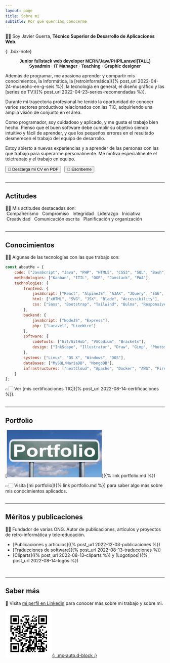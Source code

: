 ```yaml
---
layout: page
title: Sobre mi
subtitle: Por qué querrías conocerme
---
```


👋🏻 Soy Javier Guerra, **Técnico Superior de Desarrollo de Aplicaciones Web**.

{: .box-note}
<center style="font-family:Arial, Helvetica, sans-serif;"><strong>Junior fullstack web developer MERN/Java/PHP/Laravel(TALL)<br />
Sysadmin · IT Manager · Teaching · Graphic designer</strong></center>

Además de programar, me apasiona aprender y compartir mis conocimientos, la Informática, la [retroinformática]({% post_url 2022-04-24-museohc-en-g-seis %}), la tecnología en general, el diseño gráfico y las [series de TV]({% post_url 2022-04-23-series-recomendadas %}).

Durante mi trayectoria profesional he tenido la oportunidad de conocer varios sectores productivos relacionados con las TIC, adquiriendo una amplia visión de conjunto en el área.

Como programador, soy cuidadoso y aplicado, y me gusta el trabajo bien hecho. Pienso que el buen software debe cumplir su objetivo siendo intuitivo y fácil de aprender, y que los pequeños errores en el resultado desmerecen el trabajo del equipo de desarrollo.

Estoy abierto a nuevas experiencias y a aprender de las personas con las que trabajo para superarme personalmente. Me motiva especialmente el teletrabajo y el trabajo en equipo.

[<button class="btn btn-info text-uppercase">📄 Descarga mi CV en PDF</button>](/assets/doc/CV-javguerra.pdf) &nbsp; [<button class="btn btn-info text-uppercase">📧 Escríbeme</button>](mailto:javguerra@badared.com)  
<br />
<hr />

## Actitudes

👍🏻 Mis actitudes destacadas son:  
<span class="badge bg-info text-white">&nbsp;Compañerismo&nbsp;</span> <span class="badge bg-info text-white">&nbsp;Compromiso&nbsp;</span> <span class="badge bg-info text-white">&nbsp;Integridad&nbsp;</span> <span class="badge bg-info text-white">&nbsp;Liderazgo&nbsp;</span> <span class="badge bg-info text-white">&nbsp;Iniciativa&nbsp;</span> <span class="badge bg-info text-white">&nbsp;Creatividad&nbsp;</span> <span class="badge bg-info text-white">&nbsp;Comunicación&nbsp;escrita&nbsp;</span> <span class="badge bg-info text-white">&nbsp;Planificación&nbsp;y&nbsp;organización&nbsp;</span>  
<br />
<hr />

## Conocimientos

👍🏻 Algunas de las tecnologías con las que trabajo son:

```javascript
const aboutMe = {
    code: ["JavaScript", "Java", "PHP", "HTML5", "CSS3", "SQL", "Bash"],
    methodologies: ["Kanban", "ITIL", "OOP", "Jamstack", "PWA"],
    technologies: {
        frontend: {
            javaScript: ["React", "AlpineJS", "AJAX", "JQuery", "ES6", "TS"],
            html: ["xHTML", "SVG", "JSX", "Blade", "Accessibility"],
            css: ["Sass", "Bootstrap", "Tailwind", "Bulma", "Responsive"]
        },
        backend: {
            javaScript: ["NodeJS", "Express"],
            php: ["Laravel", "LiveWire"]
        },
        software: {
            codeTools: ["Git/GitHub", "VSCodium", "Brackets"],
            design: ["InkScape", "Illustrator", "Draw", "Gimp", "Photoshop", "Scribus"]
        },
        systems: ["Linux", "OS X", "Windows", "DOS"],
        dataBases: ["MySQL/MariaDB", "MongoDB"],
        infrastructures: ["nextCloud", "Apache", "Docker", "AWS", "Firebase", "Netlify", "Heroku", "CI/CD", "Networks"]
    }
};

``` 
👉🏻 Ver [mis certificaciones TIC]({% post_url 2022-08-14-certificaciones %}).  
<br />
<hr />

## Portfolio

[![Portfolio](/assets/img/portfolio.jpg)]({% link portfolio.md %})

👉🏻 Visita [mi portfolio]({% link portfolio.md %}) para saber algo más sobre mis conocimientos aplicados.  
<br />
<hr />

## Méritos y publicaciones
✌🏻 Fundador de varias ONG. Autor de publicaciones, artículos y proyectos de retro-informática y tele-educación.

* [Publicaciones y artículos]({% post_url 2022-12-03-publicaciones %})  
* [Traducciones de software]({% post_url 2022-08-13-traducciones %})  
* [Cliparts]({% post_url 2022-08-13-cliparts %}) y [Logotipos]({% post_url 2022-08-14-logos %})  
<br />
<hr />

## Saber más
🔗 Visita [mi perfil en Linkedin](https://linkedin.com/in/javguerra) para conocer más sobre mi trabajo y sobre mi.

[![Código QR](assets/img/qr-code.png){: .mx-auto.d-block :}](https://linkedin.com/in/javguerra)
